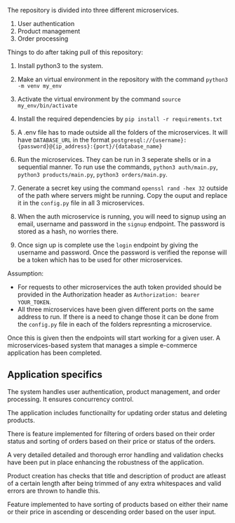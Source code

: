 The repository is divided into three different microservices.
1. User authentication
2. Product management
3. Order processing

Things to do after taking pull of this repository:

1. Install python3 to the system.

2. Make an virtual environment in the repository with the command `python3 -m venv my_env`

3. Activate the virtual environment by the command `source my_env/bin/activate`

4. Install the required dependencies by `pip install -r requirements.txt`

5. A .env file has to made outside all the folders of the microservices. It will have `DATABASE_URL` in the format `postgresql://{username}:{password}@{ip_address}:{port}/{database_name}`

6. Run the microservices. They can be run in 3 seperate shells or in a sequential manner. To run use the commands, 
`python3 auth/main.py`, `python3 products/main.py`, `python3 orders/main.py`.

7. Generate a secret key using the command `openssl rand -hex 32` outside of the path where servers might be running. Copy the ouput and replace it in the `config.py` file in all 3 microservices.

8. When the auth microservice is running, you will need to signup using an email, username and password in the `signup` endpoint. The password is stored as a hash, no worries there.

9. Once sign up is complete use the `login` endpoint by giving the username and password. Once the password is verified the reponse will be a token which has to be used for other microservices. 

Assumption:
- For requests to other microservices the auth token provided should be provided in the Authorization header as `Authorization: bearer YOUR_TOKEN`.
- All three microservices have been given different ports on the same address to run. If there is a need to change those it can be done from the `config.py` file in each of the folders represnting a microservice.

Once this is given then the endpoints will start working for a given user. 
A microservices-based system that manages a simple e-commerce application has been completed.

## Application specifics

The system handles user authentication, product management, and order processing. It ensures concurrency control.

The application includes functionailty for updating order status and deleting products.

There is feature implemented for filtering of orders based on their order status and sorting of orders based on their price or status of the orders.

A very detailed detailed and thorough error handling and validation checks have been put in place enhancing the robustness of the application.

Product creation has checks that title and description of product are atleast of a certain length after being trimmed of any extra whitespaces and valid errors are thrown to handle this.

Feature implemented to have sorting of products based on either their name or their price in ascending or descending order based on the user input.
